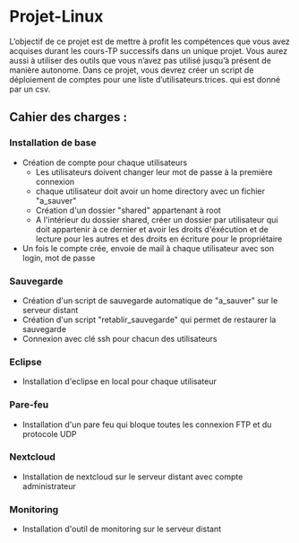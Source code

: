 # Projet-Linux

L’objectif de ce projet est de mettre à profit les compétences que vous avez acquises durant
les cours-TP successifs dans un unique projet. Vous aurez aussi à utiliser des outils que vous
n’avez pas utilisé jusqu’à présent de manière autonome. Dans ce projet, vous devrez créer un
script de déploiement de comptes pour une liste d’utilisateurs.trices. qui est donné par un csv.

## Cahier des charges : 
### Installation de base 
- Création de compte pour chaque utilisateurs
    - Les utilisateurs doivent changer leur mot de passe à la première connexion
    - chaque utilisateur doit avoir un home directory avec un fichier "a_sauver"
    - Création d'un dossier "shared" appartenant à root 
    - A l'intérieur du dossier shared, créer un dossier par utilisateur qui doit appartenir à ce dernier et avoir les droits d'éxécution et de lecture pour les autres et des droits en écriture pour le propriétaire
- Un fois le compte crée, envoie de mail à chaque utilisateur avec son login, mot de passe

### Sauvegarde
- Création d'un script de sauvegarde automatique de "a_sauver" sur le serveur distant
- Création d'un script "retablir_sauvegarde" qui permet de restaurer la sauvegarde
- Connexion avec clé ssh pour chacun des utilisateurs

### Eclipse
- Installation d'eclipse en local pour chaque utilisateur

### Pare-feu
- Installation d'un pare feu qui bloque toutes les connexion FTP et du protocole UDP

### Nextcloud
-  Installation de nextcloud sur le serveur distant avec compte administrateur

### Monitoring
- Installation d'outil de monitoring sur le serveur distant


